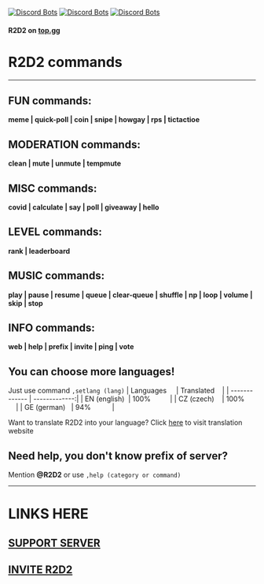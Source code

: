 [![Discord Bots](https://top.gg/api/widget/status/729243368579924049.svg)](https://top.gg/bot/729243368579924049) [![Discord Bots](https://top.gg/api/widget/upvotes/729243368579924049.svg?noavatar=true)](https://top.gg/bot/729243368579924049) [![Discord Bots](https://top.gg/api/widget/owner/729243368579924049.svg?noavatar=true)](https://top.gg/bot/729243368579924049)

#### R2D2 on [top.gg](https://discord.gg/vhS8UuuYDt)

# R2D2 commands
---
## FUN commands:
**meme | quick-poll | coin | snipe | howgay | rps | tictactioe**
## MODERATION commands:
**clean | mute | unmute | tempmute**
## MISC commands:
**covid | calculate | say | poll | giveaway | hello**
## LEVEL commands:
**rank | leaderboard**
## MUSIC commands:
**play | pause | resume | queue | clear-queue | shuffle | np | loop | volume | skip | stop**
## INFO commands:
**web | help | prefix | invite | ping | vote**

## You can choose more languages!
Just use command `,setlang (lang)`
| Languages     | Translated    |
| ------------- | -------------:|
| EN (english)  | 100%          |
| CZ (czech)    | 100%          |
| GE (german)   | 94%           |

Want to translate R2D2 into your language?
Click [here](https://crwd.in/r2d2-bot) to visit translation website

## Need help, you don't know prefix of server?
Mention **@R2D2** or use `,help (category or command)`

---

# LINKS HERE

## [SUPPORT SERVER](https://discord.gg/vhS8UuuYDt)
## [INVITE R2D2](bit.ly/bot-r2d2)
